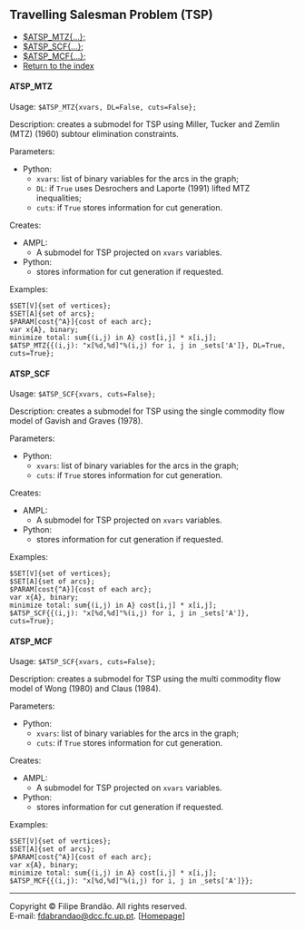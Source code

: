 ## Travelling Salesman Problem (TSP)

* [$ATSP_MTZ{...};](#atsp_mtz)
* [$ATSP_SCF{...};](#atsp_scf)
* [$ATSP_MCF{...};](#atsp_mcf)
* [Return to the index](STMTS)

#### ATSP_MTZ
Usage: `$ATSP_MTZ{xvars, DL=False, cuts=False};`

Description: creates a submodel for TSP using Miller, Tucker and Zemlin (MTZ) (1960) subtour elimination constraints.

Parameters:

  * Python:
    * `xvars`: list of binary variables for the arcs in the graph;
    * `DL`: if `True` uses Desrochers and Laporte (1991) lifted MTZ inequalities;
    * `cuts`: if `True` stores information for cut generation.

Creates:

  * AMPL:
    * A submodel for TSP projected on `xvars` variables.
  * Python:
    * stores information for cut generation if requested.

Examples:

```ampl
$SET[V]{set of vertices};
$SET[A]{set of arcs};
$PARAM[cost{^A}]{cost of each arc};
var x{A}, binary;
minimize total: sum{(i,j) in A} cost[i,j] * x[i,j];
$ATSP_MTZ{{(i,j): "x[%d,%d]"%(i,j) for i, j in _sets['A']}, DL=True, cuts=True};
```

#### ATSP_SCF
Usage: `$ATSP_SCF{xvars, cuts=False};`

Description: creates a submodel for TSP using the single commodity flow model of Gavish and Graves (1978).

Parameters:

  * Python:
    * `xvars`: list of binary variables for the arcs in the graph;
    * `cuts`: if `True` stores information for cut generation.

Creates:

  * AMPL:
    * A submodel for TSP projected on `xvars` variables.
  * Python:
    * stores information for cut generation if requested.

Examples:

```ampl
$SET[V]{set of vertices};
$SET[A]{set of arcs};
$PARAM[cost{^A}]{cost of each arc};
var x{A}, binary;
minimize total: sum{(i,j) in A} cost[i,j] * x[i,j];
$ATSP_SCF{{(i,j): "x[%d,%d]"%(i,j) for i, j in _sets['A']}, cuts=True};
```

#### ATSP_MCF
Usage: `$ATSP_SCF{xvars, cuts=False};`

Description: creates a submodel for TSP using the multi commodity flow model of Wong (1980) and Claus (1984).

Parameters:

  * Python:
    * `xvars`: list of binary variables for the arcs in the graph;
    * `cuts`: if `True` stores information for cut generation.

Creates:

  * AMPL:
    * A submodel for TSP projected on `xvars` variables.
  * Python:
    * stores information for cut generation if requested.

Examples:

```ampl
$SET[V]{set of vertices};
$SET[A]{set of arcs};
$PARAM[cost{^A}]{cost of each arc};
var x{A}, binary;
minimize total: sum{(i,j) in A} cost[i,j] * x[i,j];
$ATSP_MCF{{(i,j): "x[%d,%d]"%(i,j) for i, j in _sets['A']}};
```

***
Copyright © Filipe Brandão. All rights reserved.  
E-mail: <fdabrandao@dcc.fc.up.pt>. [[Homepage](http://www.dcc.fc.up.pt/~fdabrandao/)]
